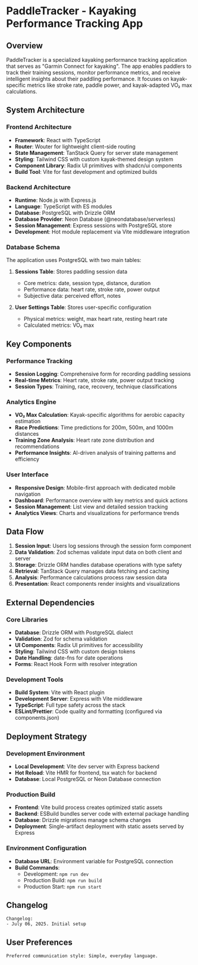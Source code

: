 # PaddleTracker - Kayaking Performance Tracking App

## Overview

PaddleTracker is a specialized kayaking performance tracking application that serves as "Garmin Connect for kayaking". The app enables paddlers to track their training sessions, monitor performance metrics, and receive intelligent insights about their paddling performance. It focuses on kayak-specific metrics like stroke rate, paddle power, and kayak-adapted VO₂ max calculations.

## System Architecture

### Frontend Architecture
- **Framework**: React with TypeScript
- **Router**: Wouter for lightweight client-side routing
- **State Management**: TanStack Query for server state management
- **Styling**: Tailwind CSS with custom kayak-themed design system
- **Component Library**: Radix UI primitives with shadcn/ui components
- **Build Tool**: Vite for fast development and optimized builds

### Backend Architecture
- **Runtime**: Node.js with Express.js
- **Language**: TypeScript with ES modules
- **Database**: PostgreSQL with Drizzle ORM
- **Database Provider**: Neon Database (@neondatabase/serverless)
- **Session Management**: Express sessions with PostgreSQL store
- **Development**: Hot module replacement via Vite middleware integration

### Database Schema
The application uses PostgreSQL with two main tables:

1. **Sessions Table**: Stores paddling session data
   - Core metrics: date, session type, distance, duration
   - Performance data: heart rate, stroke rate, power output
   - Subjective data: perceived effort, notes

2. **User Settings Table**: Stores user-specific configuration
   - Physical metrics: weight, max heart rate, resting heart rate
   - Calculated metrics: VO₂ max

## Key Components

### Performance Tracking
- **Session Logging**: Comprehensive form for recording paddling sessions
- **Real-time Metrics**: Heart rate, stroke rate, power output tracking
- **Session Types**: Training, race, recovery, technique classifications

### Analytics Engine
- **VO₂ Max Calculation**: Kayak-specific algorithms for aerobic capacity estimation
- **Race Predictions**: Time predictions for 200m, 500m, and 1000m distances
- **Training Zone Analysis**: Heart rate zone distribution and recommendations
- **Performance Insights**: AI-driven analysis of training patterns and efficiency

### User Interface
- **Responsive Design**: Mobile-first approach with dedicated mobile navigation
- **Dashboard**: Performance overview with key metrics and quick actions
- **Session Management**: List view and detailed session tracking
- **Analytics Views**: Charts and visualizations for performance trends

## Data Flow

1. **Session Input**: Users log sessions through the session form component
2. **Data Validation**: Zod schemas validate input data on both client and server
3. **Storage**: Drizzle ORM handles database operations with type safety
4. **Retrieval**: TanStack Query manages data fetching and caching
5. **Analysis**: Performance calculations process raw session data
6. **Presentation**: React components render insights and visualizations

## External Dependencies

### Core Libraries
- **Database**: Drizzle ORM with PostgreSQL dialect
- **Validation**: Zod for schema validation
- **UI Components**: Radix UI primitives for accessibility
- **Styling**: Tailwind CSS with custom design tokens
- **Date Handling**: date-fns for date operations
- **Forms**: React Hook Form with resolver integration

### Development Tools
- **Build System**: Vite with React plugin
- **Development Server**: Express with Vite middleware
- **TypeScript**: Full type safety across the stack
- **ESLint/Prettier**: Code quality and formatting (configured via components.json)

## Deployment Strategy

### Development Environment
- **Local Development**: Vite dev server with Express backend
- **Hot Reload**: Vite HMR for frontend, tsx watch for backend
- **Database**: Local PostgreSQL or Neon Database connection

### Production Build
- **Frontend**: Vite build process creates optimized static assets
- **Backend**: ESBuild bundles server code with external package handling
- **Database**: Drizzle migrations manage schema changes
- **Deployment**: Single-artifact deployment with static assets served by Express

### Environment Configuration
- **Database URL**: Environment variable for PostgreSQL connection
- **Build Commands**: 
  - Development: `npm run dev`
  - Production Build: `npm run build`
  - Production Start: `npm run start`

## Changelog

```
Changelog:
- July 06, 2025. Initial setup
```

## User Preferences

```
Preferred communication style: Simple, everyday language.
```